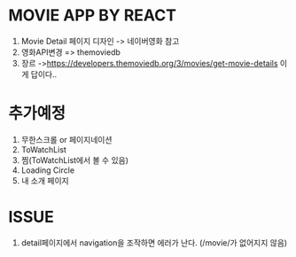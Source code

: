 # MOVIE APP BY REACT

 1. Movie Detail 페이지 디자인 -> 네이버영화 참고
 2. 영화API변경 => themoviedb
 3. 장르 ->https://developers.themoviedb.org/3/movies/get-movie-details 이게 답이다..


# 추가예정
 1. 무한스크롤 or 페이지네이션
 2. ToWatchList
 3. 찜(ToWatchList에서 볼 수 있음)
 4. Loading Circle
 5. 내 소개 페이지



# ISSUE
 1. detail페이지에서 navigation을 조작하면 에러가 난다. (/movie/가 없어지지 않음)
